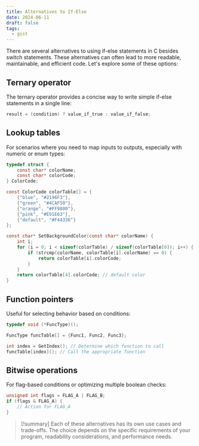 ```yaml
---
title: Alternatives to If-Else
date: 2024-06-11
draft: false
tags:
  - gist
---
```


There are several alternatives to using if-else statements in C besides switch statements. These alternatives can often lead to more readable, maintainable, and efficient code. Let's explore some of these options:

## Ternary operator

The ternary operator provides a concise way to write simple if-else statements in a single line:

```c
result = (condition) ? value_if_true : value_if_false;
```

## Lookup tables

For scenarios where you need to map inputs to outputs, especially with numeric or enum types:

```c
typedef struct {
    const char* colorName;
    const char* colorCode;
} ColorCode;

const ColorCode colorTable[] = {
    {"blue", "#2196F3"},
    {"green", "#4CAF50"},
    {"orange", "#FF9800"},
    {"pink", "#E91E63"},
    {"default", "#F44336"}
};

const char* SetBackgroundColor(const char* colorName) {
    int i;
    for (i = 0; i < sizeof(colorTable) / sizeof(colorTable[0]); i++) {
        if (strcmp(colorName, colorTable[i].colorName) == 0) {
            return colorTable[i].colorCode;
        }
    }
    return colorTable[4].colorCode; // default color
}
```

## Function pointers

Useful for selecting behavior based on conditions:

```c
typedef void (*FuncType)();

FuncType funcTable[] = {Func1, Func2, Func3};

int index = GetIndex(); // Determine which function to call
funcTable[index](); // Call the appropriate function
```

## Bitwise operations

For flag-based conditions or optimizing multiple boolean checks:

```c
unsigned int flags = FLAG_A | FLAG_B;
if (flags & FLAG_A) {
    // Action for FLAG_A
}
```

> [!summary]
> Each of these alternatives has its own use cases and trade-offs. The choice depends on the specific requirements of your program, readability considerations, and performance needs.

